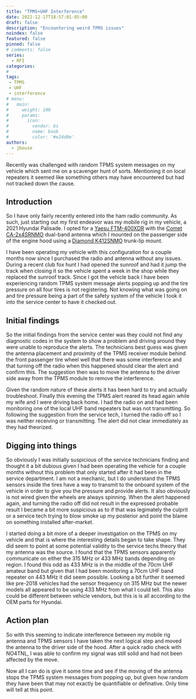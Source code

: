 ```yaml
---
title: "TPMS+UHF Interference"
date: 2022-12-17T18:57:01-05:00
draft: false
description: "Encountering weird TPMS issues"
noindex: false
featured: false
pinned: false
# comments: false
series:
  - RFI
categories:
#  - 
tags:
 - TPMS
 - UHF
 - interference
# menu:
#   main:
#     weight: 100
#     params:
#       icon:
#         vendor: bs
#         name: book
#         color: '#e24d0e'
authors:
  - jbouse
---
```


Recently was challenged with random TPMS system messages on my vehicle
which sent me on a scavenger hunt of sorts. Mentioning it on local
repeaters it seemed like something others may have encountered but had
not tracked down the cause.

<!--more-->

## Introduction

So I have only fairly recently entered into the ham radio community.
As such, just starting out my first endeavor was my mobile rig in my
vehicle, a 2021 Hyundai Palisade. I opted for a
[Yaesu FTM-400XDR][FTM-400XDR] with the [Comet CA-2x4SRNMO][CA-2x4SRNMO]
dual-band antenna which I mounted on the passenger side of the engine hood
using a [Diamond K412SNMO][K412SNMO] trunk-lip mount.

I have been operating my vehicle with this configuration for a couple months
now since I purchased the radio and antenna without any issues. During a
recent club fox hunt I had opened the sunroof and had it jump the track
when closing it so the vehicle spent a week in the shop while they replaced
the sunroof track. Since I got the vehicle back I have been experiencing
random TPMS system message alerts popping up and the tire pressure on all
four tires is not registering. Not knowing what was going on and tire
pressure being a part of the safety system of the vehicle I took it into
the service center to have it checked out.

## Initial findings

So the initial findings from the service center was they could not find any
diagnostic codes in the system to show a problem and driving around they were
unable to reproduce the alerts. The technicians best guess was given the
antenna placement and proximity of the TPMS receiver module behind the front
passenger tire wheel well that there was some interference and that turning
off the radio when this happened should clear the alert and confirm this. The
suggestion then was to move the antenna to the driver side away from the TPMS
module to remove the interference.

Given the random nature of these alerts it has been hard to try and actually
troubleshoot. Finally this evening the TPMS alert reared its head again while
my wife and I were driving back home. I had the radio on and had been
monitoring one of the local UHF band repeaters but was not transmitting. So
following the suggestion from the service tech, I turned the radio off so I
was neither receiving or transmitting. The alert did not clear immediately
as they had theorized.

## Digging into things

So obviously I was initially suspicious of the service technicians finding
and thought it a bit dubious given I had been operating the vehicle for a
couple months without this problem that only started after it had been in
the service department. I am not a mechanic, but I do understand the TPMS
sensors inside the tires have a way to transmit to the onboard system of
the vehicle in order to give you the pressure and provide alerts. It also
obviously is not wired given the wheels are always spinning. When the alert
happened again, and turning the radio off did not result in the expressed
probable result I became a bit more suspicious as to if that was legimately
the culprit or a service tech trying to blow smoke up my posterior and point
the blame on something installed after-market.

I started doing a bit more of a deeper investigation on the TPMS on my
vehicle and that is where the interesting details began to take shape. They
did seem to point at some potential validity to the service techs theory
that my antenna was the source. I found that the TPMS sensors apparently
communicate on either the 315 MHz or 433 MHz bands depending on region. I
found this odd as 433 MHz is in the middle of the 70cm UHF amateur band but
given that I had been monitoring a 70cm UHF band repeater on 443 MHz it did
seem possible. Looking a bit further it seemed like pre-2018 vehicles had
the sensor frequency on 315 MHz but the newer models all appeared to be using
433 MHz from what I could tell. This also could be different between vehicle
vendors, but this is is all according to the OEM parts for Hyundai.

## Action plan

So with this seeming to indicate interference between my mobile rig antenna
and TPMS sensors I have taken the next logical step and moved the antenna to
the driver side of the hood. After a quick radio check with NO4TNL, I was
able to confirm my signal was still solid and had not been affected by the
move.

 Now all I can do is give it some time and see if the moving of the antenna
 stops the TPMS system messages from popping up, but given how random they
 have been that may not exactly be quantifiable or definative. Only time will
 tell at this point.

[FTM-400XDR]: https://www.hamradio.com/detail.cfm?pid=H0-014544 "Yaesu FTM-400XDR Dual Band transceiver"
[CA-2x4SRNMO]: https://www.hamradio.com/detail.cfm?pid=H0-011146 "Comet CA-2x4SRNMO mobile antenna"
[K412SNMO]: https://www.hamradio.com/detail.cfm?pid=H0-006521 "Diamon K412SNMO NMO mount"
